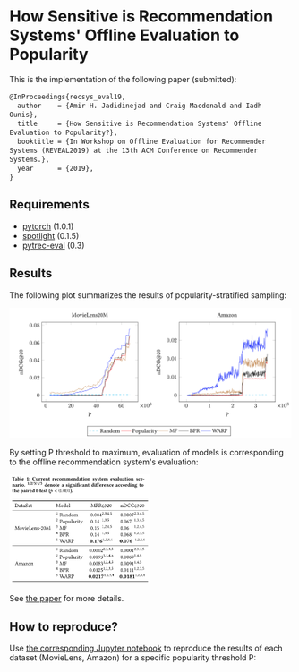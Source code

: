 # How Sensitive is Recommendation Systems' Offline Evaluation to Popularity

This is the implementation of the following paper (submitted):

```
@InProceedings{recsys_eval19,
  author    = {Amir H. Jadidinejad and Craig Macdonald and Iadh Ounis},
  title     = {How Sensitive is Recommendation Systems' Offline Evaluation to Popularity?},
  booktitle = {In Workshop on Offline Evaluation for Recommender Systems (REVEAL2019) at the 13th ACM Conference on Recommender Systems.},
  year      = {2019},
}
```

## Requirements
* [pytorch](https://github.com/pytorch/pytorch) (1.0.1)
* [spotlight](https://github.com/maciejkula/spotlight) (0.1.5)
* [pytrec-eval](https://github.com/cvangysel/pytrec_eval) (0.3)


## Results
The following plot summarizes the results of popularity-stratified sampling:

![popularity stratified sampling](popularity_stratified_sampling.png)

By setting P threshold to maximum, evaluation of models is corresponding to the offline recommendation system's evaluation:

<img src="offline_results.png" width="50%">


See [the paper](#) for more details.

## How to reproduce?
Use [the corresponding Jupyter notebook](https://github.com/amirj/recsys_eval/blob/master/Experiments.ipynb) to reproduce the results of each dataset (MovieLens, Amazon) for a specific popularity threshold P:

